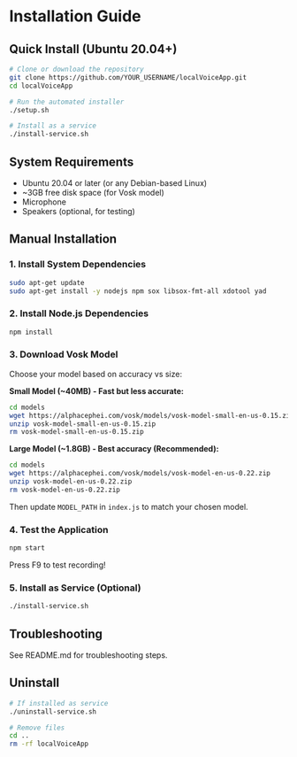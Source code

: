 # Installation Guide

## Quick Install (Ubuntu 20.04+)

```bash
# Clone or download the repository
git clone https://github.com/YOUR_USERNAME/localVoiceApp.git
cd localVoiceApp

# Run the automated installer
./setup.sh

# Install as a service
./install-service.sh
```

## System Requirements

- Ubuntu 20.04 or later (or any Debian-based Linux)
- ~3GB free disk space (for Vosk model)
- Microphone
- Speakers (optional, for testing)

## Manual Installation

### 1. Install System Dependencies

```bash
sudo apt-get update
sudo apt-get install -y nodejs npm sox libsox-fmt-all xdotool yad
```

### 2. Install Node.js Dependencies

```bash
npm install
```

### 3. Download Vosk Model

Choose your model based on accuracy vs size:

**Small Model (~40MB) - Fast but less accurate:**
```bash
cd models
wget https://alphacephei.com/vosk/models/vosk-model-small-en-us-0.15.zip
unzip vosk-model-small-en-us-0.15.zip
rm vosk-model-small-en-us-0.15.zip
```

**Large Model (~1.8GB) - Best accuracy (Recommended):**
```bash
cd models
wget https://alphacephei.com/vosk/models/vosk-model-en-us-0.22.zip
unzip vosk-model-en-us-0.22.zip
rm vosk-model-en-us-0.22.zip
```

Then update `MODEL_PATH` in `index.js` to match your chosen model.

### 4. Test the Application

```bash
npm start
```

Press F9 to test recording!

### 5. Install as Service (Optional)

```bash
./install-service.sh
```

## Troubleshooting

See README.md for troubleshooting steps.

## Uninstall

```bash
# If installed as service
./uninstall-service.sh

# Remove files
cd ..
rm -rf localVoiceApp
```
